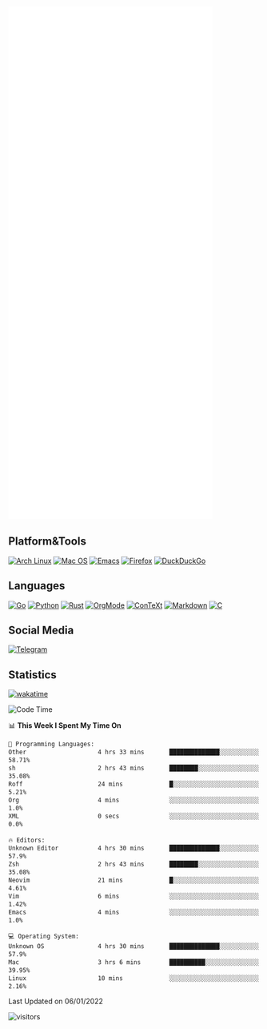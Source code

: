 ![Metrics](https://github.com/SteamedFish/SteamedFish/blob/master/github-metrics.svg)

## Platform&Tools

[![Arch Linux](https://img.shields.io/badge/ArchLinux-1793D1?logo=arch-linux&logoColor=fff&style=flat-square)](https://archlinux.org/)
[![Mac OS](https://img.shields.io/badge/MacOS-000000?style=flat-square&logo=macos&logoColor=F0F0F0)](https://www.apple.com/macos/)
[![Emacs](https://img.shields.io/badge/Emacs-%237F5AB6.svg?&style=flat-square&logo=gnu-emacs&logoColor=white)](https://www.gnu.org/software/emacs/)
[![Firefox](https://img.shields.io/badge/Firefox-FF7139?style=flat-square&logo=Firefox-Browser&logoColor=white)](https://firefox.com/)
[![DuckDuckGo](https://img.shields.io/badge/DuckDuckGo-DE5833?style=flat-square&logo=DuckDuckGo&logoColor=white)](https://duckduckgo.com/)

## Languages

[![Go](https://img.shields.io/badge/Golang-%2300ADD8.svg?style=flat-square&logo=go&logoColor=white)](https://golang.org/)
[![Python](https://img.shields.io/badge/Python-3670A0?style=flat-square&logo=python&logoColor=ffdd54)](https://www.python.org/)
[![Rust](https://img.shields.io/badge/Rust-%23000000.svg?style=flat-square&logo=rust&logoColor=white)](https://www.rust-lang.org/)
[![OrgMode](https://img.shields.io/badge/OrgMode-%23000000.svg?style=flat-square&logo=org&logoColor=white)](https://orgmode.org/)
[![ConTeXt](https://img.shields.io/badge/ConTeXt-%23008080.svg?style=flat-square&logo=latex&logoColor=white)](https://contextgarden.net/)
[![Markdown](https://img.shields.io/badge/MarkDown-%23000000.svg?style=flat-square&logo=markdown&logoColor=white)](https://daringfireball.net/projects/markdown/)
[![C](https://img.shields.io/badge/C-%2300599C.svg?style=flat-square&logo=c&logoColor=white)](https://www.iso.org/standard/74528.html)

## Social Media

[![Telegram](https://img.shields.io/badge/SteamedFish-2CA5E0?style=social&logo=telegram&logoColor=white)](https://t.me/SteamedFish)

## Statistics
[![wakatime](https://wakatime.com/badge/user/168280d6-fcf2-4b4f-ad3a-dc4612f35b38.svg)](https://wakatime.com/@168280d6-fcf2-4b4f-ad3a-dc4612f35b38)

<!--START_SECTION:waka-->
![Code Time](http://img.shields.io/badge/Code%20Time-1%2C545%20hrs%2044%20mins-blue)

📊 **This Week I Spent My Time On** 

```text
💬 Programming Languages: 
Other                    4 hrs 33 mins       ██████████████░░░░░░░░░░░   58.71% 
sh                       2 hrs 43 mins       ████████░░░░░░░░░░░░░░░░░   35.08% 
Roff                     24 mins             █░░░░░░░░░░░░░░░░░░░░░░░░   5.21% 
Org                      4 mins              ░░░░░░░░░░░░░░░░░░░░░░░░░   1.0% 
XML                      0 secs              ░░░░░░░░░░░░░░░░░░░░░░░░░   0.0%

🔥 Editors: 
Unknown Editor           4 hrs 30 mins       ██████████████░░░░░░░░░░░   57.9% 
Zsh                      2 hrs 43 mins       ████████░░░░░░░░░░░░░░░░░   35.08% 
Neovim                   21 mins             █░░░░░░░░░░░░░░░░░░░░░░░░   4.61% 
Vim                      6 mins              ░░░░░░░░░░░░░░░░░░░░░░░░░   1.42% 
Emacs                    4 mins              ░░░░░░░░░░░░░░░░░░░░░░░░░   1.0%

💻 Operating System: 
Unknown OS               4 hrs 30 mins       ██████████████░░░░░░░░░░░   57.9% 
Mac                      3 hrs 6 mins        ██████████░░░░░░░░░░░░░░░   39.95% 
Linux                    10 mins             ░░░░░░░░░░░░░░░░░░░░░░░░░   2.16%

```


 Last Updated on 06/01/2022
<!--END_SECTION:waka-->

![visitors](https://visitor-badge.laobi.icu/badge?page_id=SteamedFish.SteamedFish)
